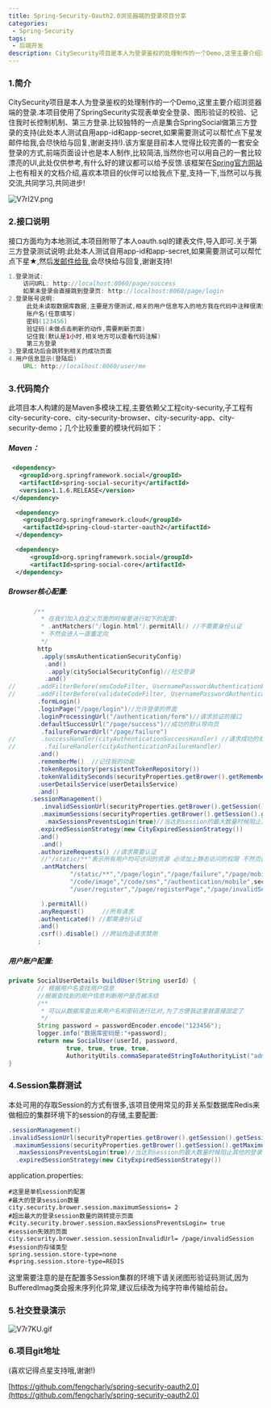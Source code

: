 ```yaml
---
title: Spring-Security-Oauth2.0浏览器端的登录项目分享
categories:
 - Spring-Security
tags:
 - 后端开发
description: CitySecurity项目是本人为登录鉴权的处理制作的一个Demo,这里主要介绍浏览器端的登录.本项目使用了SpringSecurity实现表单安全登录、图形验证的校验、记住我时长控制机制、第三方登录.比较独特的一点是集合SpringSocial做第三方登录的支持(此处本人测试自用app-id和app-secret,如果需要测试可以帮忙点下星发邮件给我,会尽快给与回复,谢谢支持!)
---
```


### 1.简介

​	CitySecurity项目是本人为登录鉴权的处理制作的一个Demo,这里主要介绍浏览器端的登录.本项目使用了SpringSecurity实现表单安全登录、图形验证的校验、记住我时长控制机制、第三方登录.比较独特的一点是集合SpringSocial做第三方登录的支持(此处本人测试自用app-id和app-secret,如果需要测试可以帮忙点下星发邮件给我,会尽快给与回复,谢谢支持!).该方案是目前本人觉得比较完善的一套安全登录的方式,前端页面设计也是本人制作,比较简洁,当然你也可以用自己的一套比较漂亮的UI,此处仅供参考,有什么好的建议都可以给予反馈.该框架在[Spring官方网站](https://spring.io/projects)上也有相关的文档介绍,喜欢本项目的伙伴可以给我点下星,支持一下,当然可以与我交流,共同学习,共同进步!

![V7rI2V.png](https://s2.ax1x.com/2019/06/17/V7rI2V.png)

### 2.接口说明

​	接口方面均为本地测试,本项目附带了本人oauth.sql的建表文件,导入即可.关于第三方登录测试说明:此处本人测试自用app-id和app-secret,如果需要测试可以帮忙点下星★,然后[发邮件给我](mailto:fengbaichaoZK@163.com),会尽快给与回复,谢谢支持!

```java
1.登录测试:
	访问URL: http://localhost:8060/page/success
	如果未登录会直接跳到登录页: http://localhost:8060/page/login
2.登录账号说明:
     此处未读取数据库数据,主要是方便测试,相关的用户信息写入的地方我在代码中注释很清楚,大家可以查看,使用JPA或者其他方式读取数据库数据来进行比对.
     账户名(任意填写)
     密码(123456)
     验证码(未做点击刷新的动作,需要刷新页面)
     记住我(默认是1小时,相关地方可以查看代码注解)
     第三方登录
3.登录成功后会跳转到相关的成功页面
4.用户信息显示(登陆后)
	URL: http://localhost:8060/user/me
```

### 3.代码简介

​	此项目本人构建的是Maven多模块工程,主要依赖父工程city-security,子工程有city-security-core、city-security-browser、city-security-app、city-security-demo；几个比较重要的模块代码如下：

##### Maven：

```xml
 <dependency>
   <groupId>org.springframework.social</groupId>
   <artifactId>spring-social-security</artifactId>
   <version>1.1.6.RELEASE</version>
 </dependency>

  <dependency>
    <groupId>org.springframework.cloud</groupId>
    <artifactId>spring-cloud-starter-oauth2</artifactId>
  </dependency>

  <dependency>
      <groupId>org.springframework.social</groupId>
      <artifactId>spring-social-core</artifactId>
  </dependency>
```

##### Browser核心配置:

```java
       /**
         * 在我们加入自定义页面的时候要进行如下的配置:
         * .antMatchers("/login.html").permitAll() //不需要身份认证
         * 不然会进入一直重定向
         */
        http
         .apply(smsAuthenticationSecurityConfig)
          .and()
           .apply(citySocialSecurityConfig)//社交登录
          .and()
//      .addFilterBefore(smsCodeFilter, UsernamePasswordAuthenticationFilter.class)
//      .addFilterBefore(validateCodeFilter, UsernamePasswordAuthenticationFilter.class)
        .formLogin()
        .loginPage("/page/login")//允许登录的界面
        .loginProcessingUrl("/authentication/form")//请求验证的接口
        .defaultSuccessUrl("/page/success")//成功的默认导向页
         .failureForwardUrl("/page/failure")
//       .successHandler(cityAuthenticationSuccessHandler) //请求成功的处理类
//        .failureHandler(cityAuthenticationFailureHandler)
        .and()
        .rememberMe()  //记住我的功能
        .tokenRepository(persistentTokenRepository())
        .tokenValiditySeconds(securityProperties.getBrower().getRememberMeSeconds())
        .userDetailsService(userDetailsService)
        .and()
      .sessionManagement()
         .invalidSessionUrl(securityProperties.getBrower().getSession().getSessionInvalidUrl())//session失效的地址
         .maximumSessions(securityProperties.getBrower().getSession().getMaximumSessions()) //设置session的最大数量 按用户名来判断的
          .maxSessionsPreventsLogin(true)//当达到session的最大数量时候阻止其他的登录,即踢下线
        .expiredSessionStrategy(new CityExpiredSessionStrategy())
        .and()
         .and()
        .authorizeRequests() //请求需要认证
         //"/static/**"表示所有用户均可访问的资源 必须加上静态访问的权限 不然页面会显示不全面
         .antMatchers(
                 "/static/**","/page/login","/page/failure","/page/mobilePage",
                 "/code/image","/code/sms","/authentication/mobile",securityProperties.getBrower().getSignUPUrl(),
                 "/user/register","/page/registerPage","/page/invalidSession"

         ).permitAll()
        .anyRequest()     //所有请求
        .authenticated() //都需身份认证
        .and()
        .csrf().disable() //跨站伪造请求禁用
        ;
```

##### 用户账户配置:

```java
private SocialUserDetails buildUser(String userId) {
		// 根据用户名查找用户信息
		//根据查找到的用户信息判断用户是否被冻结
		/**
		 * 可以从数据库查出来用户名和密码进行比对,为了方便我这里就直接固定了
		 */
		String password = passwordEncoder.encode("123456");
		logger.info("数据库密码是:"+password);
		return new SocialUser(userId, password,
				true, true, true, true,
				AuthorityUtils.commaSeparatedStringToAuthorityList("admin"));
}
```

### 4.Session集群测试

​	本处可用的存取Session的方式有很多,该项目使用常见的菲关系型数据库Redis来做相应的集群环境下的session的存储,主要配置:

```java
.sessionManagement()
.invalidSessionUrl(securityProperties.getBrower().getSession().getSessionInvalidUrl())//session失效的地址
 .maximumSessions(securityProperties.getBrower().getSession().getMaximumSessions()) //设置session的最大数量 按用户名来判断的
  .maxSessionsPreventsLogin(true)//当达到session的最大数量时候阻止其他的登录,即踢下线
  .expiredSessionStrategy(new CityExpiredSessionStrategy())
```

application.properties:

```properties
#这里是单机session的配置
#最大的登录session数量
city.security.brower.session.maximumSessions= 2
#超出最大的登录session数量的跳转提示页面
#city.security.brower.session.maxSessionsPreventsLogin= true
#session失效的页面
city.security.brower.session.sessionInvalidUrl= /page/invalidSession  
#session的存储类型
spring.session.store-type=none
#spring.session.store-type=REDIS
```

这里需要注意的是在配置多Session集群的环境下请关闭图形验证码测试,因为BufferedImag类会报未序列化异常,建议后续改为纯字符串传输给前台。

### 5.社交登录演示

![V7r7KU.gif](https://s2.ax1x.com/2019/06/17/V7r7KU.gif)

### 6.项目git地址

(喜欢记得点星支持哦,谢谢!)

[https://github.com/fengcharly/spring-security-oauth2.0](https://github.com/fengcharly/spring-security-oauth2.0)